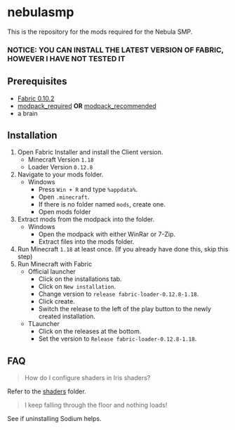 # nebulasmp

This is the repository for the mods required for the Nebula SMP.

### NOTICE: YOU CAN INSTALL THE LATEST VERSION OF FABRIC, HOWEVER I HAVE NOT TESTED IT

## Prerequisites

- [Fabric 0.10.2](https://maven.fabricmc.net/net/fabricmc/fabric-installer/0.10.2/fabric-installer-0.10.2.jar)
- [modpack_required](https://github.com/esolang/nebulasmp/releases/download/v1.0/modpack_required.rar) **OR** [modpack_recommended](https://github.com/esolang/nebulasmp/releases/download/v1.0/modpack_recommended.rar)
- a brain

## Installation

1. Open Fabric Installer and install the Client version. 
   - Minecraft Version `1.18`
   - Loader Version `0.12.8`
2. Navigate to your mods folder.
   - Windows
     - Press `Win + R` and type `%appdata%`.
     - Open `.minecraft`.
     - If there is no folder named `mods`, create one.
     - Open mods folder
3. Extract mods from the modpack into the folder.
   - Windows
     - Open the modpack with either WinRar or 7-Zip.
     - Extract files into the mods folder.
4. Run Minecraft `1.18` at least once. (If you already have done this, skip this step)
5. Run Minecraft with Fabric
   - Official launcher
     - Click on the installations tab.
     - Click on `New installation`.
     - Change version to `release fabric-loader-0.12.8-1.18`.
     - Click create.
     - Switch the release to the left of the play button to the newly created installation.
   - TLauncher
     - Click on the releases at the bottom.
     - Set the version to `Release fabric-loader-0.12.8-1.18`.

## FAQ

> How do I configure shaders in Iris shaders?

Refer to the [shaders](https://github.com/esolang/nebulasmp/tree/main/shaders) folder.

> I keep falling through the floor and nothing loads!

See if uninstalling Sodium helps.
